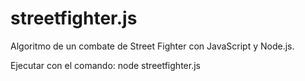 streetfighter.js
===============

Algoritmo de un combate de Street Fighter con JavaScript y Node.js.

Ejecutar con el comando:
node streetfighter.js
